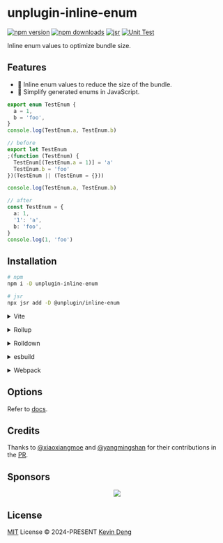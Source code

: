 # unplugin-inline-enum

[![npm version][npm-version-src]][npm-version-href]
[![npm downloads][npm-downloads-src]][npm-downloads-href]
[![jsr][jsr-src]][jsr-href]
[![Unit Test][unit-test-src]][unit-test-href]

Inline enum values to optimize bundle size.

## Features

- 🚀 Inline enum values to reduce the size of the bundle.
- 🧹 Simplify generated enums in JavaScript.

```ts
export enum TestEnum {
  a = 1,
  b = 'foo',
}
console.log(TestEnum.a, TestEnum.b)

// before
export let TestEnum
;(function (TestEnum) {
  TestEnum[(TestEnum.a = 1)] = 'a'
  TestEnum.b = 'foo'
})(TestEnum || (TestEnum = {}))

console.log(TestEnum.a, TestEnum.b)

// after
const TestEnum = {
  a: 1,
  '1': 'a',
  b: 'foo',
}
console.log(1, 'foo')
```

## Installation

```bash
# npm
npm i -D unplugin-inline-enum

# jsr
npx jsr add -D @unplugin/inline-enum
```

<details>
<summary>Vite</summary><br>

```ts
// vite.config.ts
import InlineEnum from 'unplugin-inline-enum/vite'

export default defineConfig({
  plugins: [InlineEnum()],
})
```

<br></details>

<details>
<summary>Rollup</summary><br>

```ts
// rollup.config.js
import InlineEnum from 'unplugin-inline-enum/rollup'

export default {
  plugins: [InlineEnum()],
}
```

<br></details>

<details>
<summary>Rolldown</summary><br>

```ts
// rolldown.config.js
import InlineEnum from 'unplugin-inline-enum/rolldown'

export default {
  plugins: [InlineEnum()],
}
```

<br></details>

<details>
<summary>esbuild</summary><br>

```ts
// esbuild.config.js
import { build } from 'esbuild'

build({
  plugins: [require('unplugin-inline-enum/esbuild')()],
})
```

<br></details>

<details>
<summary>Webpack</summary><br>

```ts
// webpack.config.js
module.exports = {
  /* ... */
  plugins: [require('unplugin-inline-enum/webpack')()],
}
```

<br></details>

## Options

Refer to [docs](https://jsr.io/@unplugin/inline-enum/doc/api/~/Options).

## Credits

Thanks to [@xiaoxiangmoe](https://github.com/xiaoxiangmoe) and
[@yangmingshan](https://github.com/yangmingshan) for their contributions in the
[PR](https://github.com/vuejs/core/pull/9261).

## Sponsors

<p align="center">
  <a href="https://cdn.jsdelivr.net/gh/sxzz/sponsors/sponsors.svg">
    <img src='https://cdn.jsdelivr.net/gh/sxzz/sponsors/sponsors.svg'/>
  </a>
</p>

## License

[MIT](./LICENSE) License © 2024-PRESENT [Kevin Deng](https://github.com/sxzz)

<!-- Badges -->

[npm-version-src]: https://img.shields.io/npm/v/unplugin-inline-enum.svg
[npm-version-href]: https://npmjs.com/package/unplugin-inline-enum
[npm-downloads-src]: https://img.shields.io/npm/dm/unplugin-inline-enum
[npm-downloads-href]: https://www.npmcharts.com/compare/unplugin-inline-enum?interval=30
[jsr-src]: https://jsr.io/badges/@unplugin/inline-enum
[jsr-href]: https://jsr.io/@unplugin/inline-enum
[unit-test-src]: https://github.com/unplugin/unplugin-inline-enum/actions/workflows/unit-test.yml/badge.svg
[unit-test-href]: https://github.com/unplugin/unplugin-inline-enum/actions/workflows/unit-test.yml
